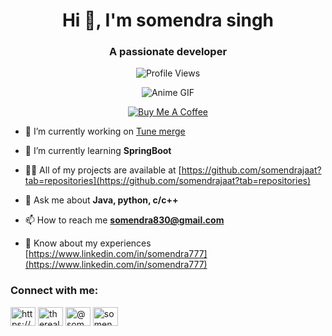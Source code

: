 <h1 align="center">Hi 👋, I'm somendra singh</h1>
<h3 align="center">A passionate developer</h3>

<p align="center">
  <img src="https://komarev.com/ghpvc/?username=somendrajaat&color=blue" alt="Profile Views" />
</p>

<p align="center">
  <img src="https://media1.giphy.com/media/v1.Y2lkPTc5MGI3NjExaW4zeGR4Zmp4eWF4ZXE3dHQ5eGI3dHFpYngwZXd0bmQ1aXFwaXZnciZlcD12MV9pbnRlcm5hbF9naWZfYnlfaWQmY3Q9Zw/5WUH6YDabP7hK/giphy.gif" alt="Anime GIF" />
</p>

<p align="center">
  <a href="https://www.buymeacoffee.com/somendrajaat" target="_blank">
    <img src="https://img.buymeacoffee.com/button-api/?text=Buy me a coffee&emoji=☕&slug=somendrajaat&button_colour=FFDD00&font_colour=000000&font_family=Comic&outline_colour=000000&coffee_colour=ffffff" alt="Buy Me A Coffee" />
  </a>
</p>

- 🔭 I’m currently working on [Tune merge](https://github.com/somendrajaat/tune--merge)

- 🌱 I’m currently learning **SpringBoot**

- 👨‍💻 All of my projects are available at [https://github.com/somendrajaat?tab=repositories](https://github.com/somendrajaat?tab=repositories)

- 💬 Ask me about **Java, python, c/c++**

- 📫 How to reach me **somendra830@gmail.com**

- 📄 Know about my experiences [https://www.linkedin.com/in/somendra777](https://www.linkedin.com/in/somendra777)

<h3 align="left">Connect with me:</h3>
<p align="left">
<a href="https://www.linkedin.com/in/somendra777/" target="blank"><img align="center" src="https://raw.githubusercontent.com/rahuldkjain/github-profile-readme-generator/master/src/images/icons/Social/linked-in-alt.svg" alt="https://www.linkedin.com/in/somendra777/" height="30" width="40" /></a>
<a href="https://www.instagram.com/therealsomendra" target="blank"><img align="center" src="https://raw.githubusercontent.com/rahuldkjain/github-profile-readme-generator/master/src/images/icons/Social/instagram.svg" alt="therealsomendra" height="30" width="40" /></a>
<a href="https://www.hackerrank.com/@somendrajaat1" target="blank"><img align="center" src="https://raw.githubusercontent.com/rahuldkjain/github-profile-readme-generator/master/src/images/icons/Social/hackerrank.svg" alt="@somendrajaat1" height="30" width="40" /></a>
<a href="https://leetcode.com/u/somendra_vin" target="blank"><img align="center" src="https://raw.githubusercontent.com/rahuldkjain/github-profile-readme-generator/master/src/images/icons/Social/leet-code.svg" alt="somendrajaat" height="30" width="40" /></a>
</p>


